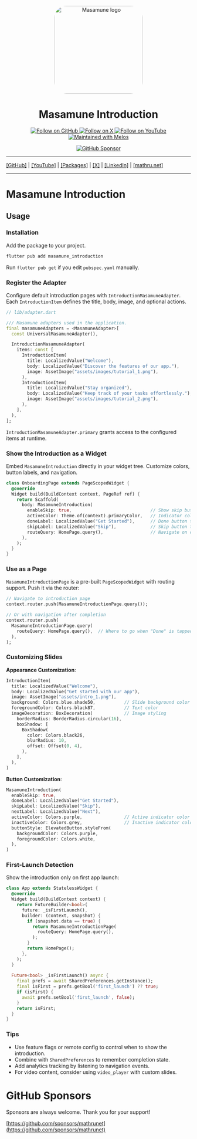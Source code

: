 <p align="center">
  <a href="https://mathru.net">
    <img width="240px" src="https://raw.githubusercontent.com/mathrunet/flutter_masamune/master/.github/images/icon.png" alt="Masamune logo" style="border-radius: 32px"s><br/>
  </a>
  <h1 align="center">Masamune Introduction</h1>
</p>

<p align="center">
  <a href="https://github.com/mathrunet">
    <img src="https://img.shields.io/static/v1?label=GitHub&message=Follow&logo=GitHub&color=333333&link=https://github.com/mathrunet" alt="Follow on GitHub" />
  </a>
  <a href="https://x.com/mathru">
    <img src="https://img.shields.io/static/v1?label=@mathru&message=Follow&logo=X&color=0F1419&link=https://x.com/mathru" alt="Follow on X" />
  </a>
  <a href="https://www.youtube.com/c/mathrunetchannel">
    <img src="https://img.shields.io/static/v1?label=YouTube&message=Follow&logo=YouTube&color=FF0000&link=https://www.youtube.com/c/mathrunetchannel" alt="Follow on YouTube" />
  </a>
  <a href="https://github.com/invertase/melos">
    <img src="https://img.shields.io/static/v1?label=maintained%20with&message=melos&color=FF1493&link=https://github.com/invertase/melos" alt="Maintained with Melos" />
  </a>
</p>

<p align="center">
  <a href="https://github.com/sponsors/mathrunet"><img src="https://img.shields.io/static/v1?label=Sponsor&message=%E2%9D%A4&logo=GitHub&color=ff69b4&link=https://github.com/sponsors/mathrunet" alt="GitHub Sponsor" /></a>
</p>

---

[[GitHub]](https://github.com/mathrunet) | [[YouTube]](https://www.youtube.com/c/mathrunetchannel) | [[Packages]](https://pub.dev/publishers/mathru.net/packages) | [[X]](https://x.com/mathru) | [[LinkedIn]](https://www.linkedin.com/in/mathrunet/) | [[mathru.net]](https://mathru.net)

---

# Masamune Introduction

## Usage

### Installation

Add the package to your project.

```bash
flutter pub add masamune_introduction
```

Run `flutter pub get` if you edit `pubspec.yaml` manually.

### Register the Adapter

Configure default introduction pages with `IntroductionMasamuneAdapter`. Each `IntroductionItem` defines the title, body, image, and optional actions.

```dart
// lib/adapter.dart

/// Masamune adapters used in the application.
final masamuneAdapters = <MasamuneAdapter>[
  const UniversalMasamuneAdapter(),

  IntroductionMasamuneAdapter(
    items: const [
      IntroductionItem(
        title: LocalizedValue("Welcome"),
        body: LocalizedValue("Discover the features of our app."),
        image: AssetImage("assets/images/tutorial_1.png"),
      ),
      IntroductionItem(
        title: LocalizedValue("Stay organized"),
        body: LocalizedValue("Keep track of your tasks effortlessly."),
        image: AssetImage("assets/images/tutorial_2.png"),
      ),
    ],
  ),
];
```

`IntroductionMasamuneAdapter.primary` grants access to the configured items at runtime.

### Show the Introduction as a Widget

Embed `MasamuneIntroduction` directly in your widget tree. Customize colors, button labels, and navigation.

```dart
class OnboardingPage extends PageScopedWidget {
  @override
  Widget build(BuildContext context, PageRef ref) {
    return Scaffold(
      body: MasamuneIntroduction(
        enableSkip: true,                              // Show skip button
        activeColor: Theme.of(context).primaryColor,   // Indicator color
        doneLabel: LocalizedValue("Get Started"),      // Done button text
        skipLabel: LocalizedValue("Skip"),             // Skip button text
        routeQuery: HomePage.query(),                  // Navigate on completion
      ),
    );
  }
}
```

### Use as a Page

`MasamuneIntroductionPage` is a pre-built `PageScopedWidget` with routing support. Push it via the router:

```dart
// Navigate to introduction page
context.router.push(MasamuneIntroductionPage.query());

// Or with navigation after completion
context.router.push(
  MasamuneIntroductionPage.query(
    routeQuery: HomePage.query(),  // Where to go when "Done" is tapped
  ),
);
```

### Customizing Slides

**Appearance Customization**:

```dart
IntroductionItem(
  title: LocalizedValue("Welcome"),
  body: LocalizedValue("Get started with our app"),
  image: AssetImage("assets/intro_1.png"),
  background: Colors.blue.shade50,           // Slide background color
  foregroundColor: Colors.black87,           // Text color
  imageDecoration: BoxDecoration(            // Image styling
    borderRadius: BorderRadius.circular(16),
    boxShadow: [
      BoxShadow(
        color: Colors.black26,
        blurRadius: 10,
        offset: Offset(0, 4),
      ),
    ],
  ),
)
```

**Button Customization**:

```dart
MasamuneIntroduction(
  enableSkip: true,
  doneLabel: LocalizedValue("Get Started"),
  skipLabel: LocalizedValue("Skip"),
  nextLabel: LocalizedValue("Next"),
  activeColor: Colors.purple,                // Active indicator color
  inactiveColor: Colors.grey,                // Inactive indicator color
  buttonStyle: ElevatedButton.styleFrom(
    backgroundColor: Colors.purple,
    foregroundColor: Colors.white,
  ),
)
```

### First-Launch Detection

Show the introduction only on first app launch:

```dart
class App extends StatelessWidget {
  @override
  Widget build(BuildContext context) {
    return FutureBuilder<bool>(
      future: _isFirstLaunch(),
      builder: (context, snapshot) {
        if (snapshot.data == true) {
          return MasamuneIntroductionPage(
            routeQuery: HomePage.query(),
          );
        }
        return HomePage();
      },
    );
  }
  
  Future<bool> _isFirstLaunch() async {
    final prefs = await SharedPreferences.getInstance();
    final isFirst = prefs.getBool('first_launch') ?? true;
    if (isFirst) {
      await prefs.setBool('first_launch', false);
    }
    return isFirst;
  }
}
```

### Tips

- Use feature flags or remote config to control when to show the introduction.
- Combine with `SharedPreferences` to remember completion state.
- Add analytics tracking by listening to navigation events.
- For video content, consider using `video_player` with custom slides.

# GitHub Sponsors

Sponsors are always welcome. Thank you for your support!

[https://github.com/sponsors/mathrunet](https://github.com/sponsors/mathrunet)
